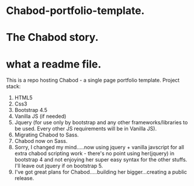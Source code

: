 # Chabod-portfolio-template.
# The Chabod story.
# what a readme file.
This is a repo hosting Chabod - a single page portfolio template.
Project stack:
1. HTML5
2. Css3
3. Bootstrap 4.5
4. Vanilla JS (if needed)
5. Jquery (for use only by bootstrap and any other frameworks/libraries to be used. Every other JS requirements will be in Vanilla JS).
6. Migrating Chabod to Sass.
7. Chabod now on Sass.
8. Sorry, I changed my mind.....now using jquery + vanilla javscript for all extra chabod scripting work -
there's no point using her(jquery) in bootstrap 4 and not enjoying her super easy syntax for the other stuffs. I'll leave out jquery if on bootstrap 5.
9. I've got great plans for Chabod.....building her bigger...creating a public release.

